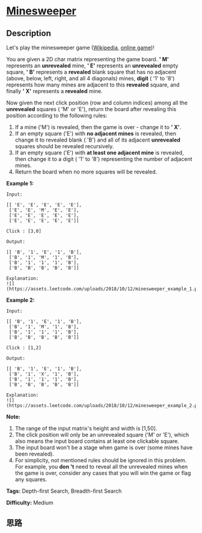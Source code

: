 # [Minesweeper][title]

## Description

Let's play the minesweeper game
([Wikipedia](https://en.wikipedia.org/wiki/Minesweeper_\(video_game\)),
[online game](http://minesweeperonline.com))!

You are given a 2D char matrix representing the game board. **' M'**
represents an **unrevealed** mine, **' E'** represents an **unrevealed** empty
square, **' B'** represents a **revealed** blank square that has no adjacent
(above, below, left, right, and all 4 diagonals) mines, **digit** ( '1' to
'8') represents how many mines are adjacent to this **revealed** square, and
finally **' X'** represents a **revealed** mine.

Now given the next click position (row and column indices) among all the
**unrevealed** squares ( 'M' or 'E'), return the board after revealing this
position according to the following rules:

  1. If a mine ('M') is revealed, then the game is over - change it to **' X'**.
  2. If an empty square ('E') with **no adjacent mines** is revealed, then change it to revealed blank ( 'B') and all of its adjacent **unrevealed** squares should be revealed recursively.
  3. If an empty square ('E') with **at least one adjacent mine** is revealed, then change it to a digit ( '1' to '8') representing the number of adjacent mines.
  4. Return the board when no more squares will be revealed.



**Example 1:**
            Input:         [[ 'E', 'E', 'E', 'E', 'E'],     ['E', 'E', 'M', 'E', 'E'],     ['E', 'E', 'E', 'E', 'E'],     ['E', 'E', 'E', 'E', 'E']]        Click : [3,0]        Output:         [[ 'B', '1', 'E', '1', 'B'],     ['B', '1', 'M', '1', 'B'],     ['B', '1', '1', '1', 'B'],     ['B', 'B', 'B', 'B', 'B']]        Explanation:    ![](https://assets.leetcode.com/uploads/2018/10/12/minesweeper_example_1.png)    

**Example 2:**
            Input:         [[ 'B', '1', 'E', '1', 'B'],     ['B', '1', 'M', '1', 'B'],     ['B', '1', '1', '1', 'B'],     ['B', 'B', 'B', 'B', 'B']]        Click : [1,2]        Output:         [[ 'B', '1', 'E', '1', 'B'],     ['B', '1', 'X', '1', 'B'],     ['B', '1', '1', '1', 'B'],     ['B', 'B', 'B', 'B', 'B']]        Explanation:    ![](https://assets.leetcode.com/uploads/2018/10/12/minesweeper_example_2.png)    



**Note:**

  1. The range of the input matrix's height and width is [1,50].
  2. The click position will only be an unrevealed square ('M' or 'E'), which also means the input board contains at least one clickable square.
  3. The input board won't be a stage when game is over (some mines have been revealed).
  4. For simplicity, not mentioned rules should be ignored in this problem. For example, you **don 't** need to reveal all the unrevealed mines when the game is over, consider any cases that you will win the game or flag any squares.


**Tags:** Depth-first Search, Breadth-first Search

**Difficulty:** Medium

## 思路

[title]: https://leetcode.com/problems/minesweeper
